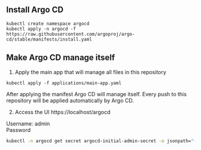 ## Install Argo CD

```shell
kubectl create namespace argocd
kubectl apply -n argocd -f https://raw.githubusercontent.com/argoproj/argo-cd/stable/manifests/install.yaml
```
## Make Argo CD manage itself

1. Apply the main app that will manage all files in this repository
```shell
kubectl apply -f applications/main-app.yaml
```
After applying the manifest Argo CD will manage itself. 
Every push to this repository will be applied automatically by Argo CD.

2. Access the UI
https://localhost/argocd

Username: admin  
Password
```sh
kubectl -n argocd get secret argocd-initial-admin-secret -o jsonpath="{.data.password}" | base64 -d && echo
```
